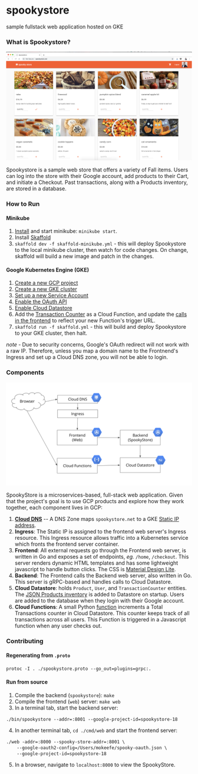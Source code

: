 # spookystore
sample fullstack web application hosted on GKE

### What is Spookystore? 

![screenshot](docs/store-screenshot.png)

Spookystore is a sample web store that offers a variety of Fall items. Users can log into the store with their Google account, add products to their Cart, and initiate a Checkout. Past transactions, along with a Products inventory, are stored in a database.

### How to Run 

#### Minikube

1. [Install](https://kubernetes.io/docs/tasks/tools/install-minikube/) and start minikube: `minikube start`. 
2. Install [Skaffold](https://github.com/GoogleContainerTools/skaffold) 
3. `skaffold dev -f skaffold-minikube.yml`  - this will deploy Spookystore to the local minikube cluster, then watch for code changes. On change, skaffold will build a new image and patch in the changes. 


#### Google Kubernetes Engine (GKE)  

1. [Create a new GCP project](https://cloud.google.com/resource-manager/docs/creating-managing-projects) 
2. [Create a new GKE cluster](https://cloud.google.com/kubernetes-engine/docs/quickstart)
3. [Set up a new Service Account](https://cloud.google.com/kubernetes-engine/docs/tutorials/authenticating-to-cloud-platform) 
4. [Enable the OAuth API](https://developers.google.com/identity/protocols/OAuth2) 
5. [Enable Cloud Datastore](https://cloud.google.com/datastore/docs/activate)
6. Add the [Transaction Counter](https://github.com/m-okeefe/spookystore/blob/master/functions/count_transaction.py) as a Cloud Function, and update the [calls in the frontend](https://github.com/m-okeefe/spookystore/blob/master/cmd/web/static/template/layout.html#L45) to reflect your new Function's trigger URL.  
7. `skaffold run -f skaffold.yml`  - this will build and deploy Spookystore to your GKE cluster, then halt.


*note* - Due to security concerns, Google's OAuth redirect will not work with a raw IP. Therefore, unless you map a domain name to the Frontnend's Ingress and set up a Cloud DNS zone, you will not be able to login. 

### Components 

![arch](docs/arch.png) 

SpookyStore is a microservices-based, full-stack web application. Given that the project's goal is to use GCP products and explore how they work together, each component lives in GCP: 

1. **[Cloud DNS](https://cloud.google.com/dns/quickstart)** -- A DNS Zone maps `spookystore.net` to a GKE [Static IP address](https://cloud.google.com/compute/docs/ip-addresses/reserve-static-external-ip-address).  
2. **Ingress**: The Static IP is assigned to the frontend web server's Ingress resource. This Ingress resource allows traffic into a Kubernetes service which fronts the frontend server container. 
3. **Frontend**: All external requests go through the Frontend web server, is written in Go and exposes a set of endpoints, *eg.* `/home`, `/checkout`. This server renders dynamic HTML templates and has some lightweight javascript to handle button clicks. The CSS is [Material Design Lite](https://getmdl.io/customize/index.html).  
4. **Backend**: The Frontend calls the Backend web server, also written in Go. This server is gRPC-based and handles calls to Cloud Datastore. 
5. **Cloud Datastore**: holds `Product`, `User`, and `TransactionCounter` entities. The [JSON Products inventory](https://github.com/m-okeefe/spookystore/blob/master/cmd/spookystore/inventory/products.json) is added to Datastore on startup. Users are added to the database when they login with their Google account. 
6. **Cloud Functions**: A small Python [function](https://github.com/m-okeefe/spookystore/blob/master/functions/count_transaction.py) increments a Total Transactions counter in Cloud Datastore. This counter keeps track of all transactions across all users. This Function is triggered in a Javascript function when any user checks out. 


### Contributing 

#### Regenerating from `.proto` 

`protoc -I . ./spookystore.proto --go_out=plugins=grpc:.` 

#### Run from source 

1. Compile the backend (`spookystore`): `make`  
2. Compile the frontend (`web`) server: `make web` 
3. In a terminal tab, start the backend server: 

```
./bin/spookystore --addr=:8001 --google-project-id=spookystore-18
```

4. In another terminal tab, `cd ./cmd/web` and start the frontend server: 
```
./web -addr=:8000 --spooky-store-addr=:8001 \
    --google-oauth2-config=/Users/mokeefe/spooky-oauth.json \
    --google-project-id=spookystore-18
``` 

5. In a browser, navigate to `localhost:8000` to view the SpookyStore. 
